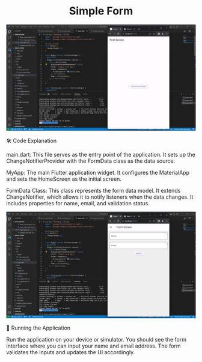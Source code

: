 <h1 align="center">Simple Form</h1>

![logo](https://github.com/athi5622/form_sim/blob/main/x1.png)

🛠️ Code Explanation

main.dart: This file serves as the entry point of the application. It sets up the ChangeNotifierProvider with the FormData class as the data source.

MyApp: The main Flutter application widget. It configures the MaterialApp and sets the HomeScreen as the initial screen.

FormData Class: This class represents the form data model. It extends ChangeNotifier, which allows it to notify listeners when the data changes. It includes properties for name, email, and validation status.

![logo](https://github.com/athi5622/form_sim/blob/main/x2.png)

🚀 Running the Application

Run the application on your device or simulator. You should see the form interface where you can input your name and email address. The form validates the inputs and updates the UI accordingly.
